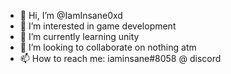 - 👋 Hi, I’m @IamInsane0xd
- 👀 I’m interested in game development
- 🌱 I’m currently learning unity
- 💞️ I’m looking to collaborate on nothing atm
- 📫 How to reach me: iaminsane#8058 @ discord

<!---
IamInsane0xd/IamInsane0xd is a ✨ special ✨ repository because its `README.md` (this file) appears on your GitHub profile.
You can click the Preview link to take a look at your changes.
--->
